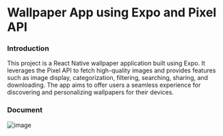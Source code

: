 # Wallpaper App using Expo and Pixel API

### Introduction

This project is a React Native wallpaper application built using Expo. It leverages the Pixel API to fetch high-quality images and provides features such as image display, categorization, filtering, searching, sharing, and downloading. The app aims to offer users a seamless experience for discovering and personalizing wallpapers for their devices.

### Document

![image](o1.png)
